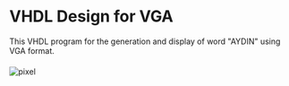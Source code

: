 # VHDL Design for VGA

This VHDL program for the generation and display of word "AYDIN" using VGA format.

 ####
 ![pixel](https://i.hizliresim.com/38qg1tz.PNG)

